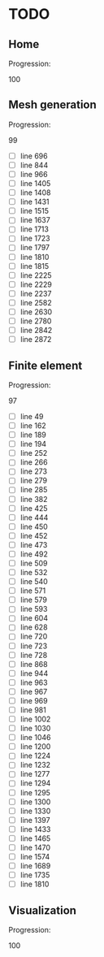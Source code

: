 <!--- THIS FILE IS AUTOMATICALY GENERATED --->
<!--- DO NOT EDIT --->

# TODO

## Home

Progression:
<div class="progress progress-100plus">
	<div class="progress-bar" style="width:100%">
	</div>
	<span class="progress-label">100</span>
</div>


## Mesh generation

Progression:
<div class="progress progress-80plus">
	<div class="progress-bar" style="width:99%">
	</div>
	<span class="progress-label">99</span>
</div>

- [ ] line 696
- [ ] line 844
- [ ] line 966
- [ ] line 1405
- [ ] line 1408
- [ ] line 1431
- [ ] line 1515
- [ ] line 1637
- [ ] line 1713
- [ ] line 1723
- [ ] line 1797
- [ ] line 1810
- [ ] line 1815
- [ ] line 2225
- [ ] line 2229
- [ ] line 2237
- [ ] line 2582
- [ ] line 2630
- [ ] line 2780
- [ ] line 2842
- [ ] line 2872

## Finite element

Progression:
<div class="progress progress-80plus">
	<div class="progress-bar" style="width:97%">
	</div>
	<span class="progress-label">97</span>
</div>

- [ ] line 49
- [ ] line 162
- [ ] line 189
- [ ] line 194
- [ ] line 252
- [ ] line 266
- [ ] line 273
- [ ] line 279
- [ ] line 285
- [ ] line 382
- [ ] line 425
- [ ] line 444
- [ ] line 450
- [ ] line 452
- [ ] line 473
- [ ] line 492
- [ ] line 509
- [ ] line 532
- [ ] line 540
- [ ] line 571
- [ ] line 579
- [ ] line 593
- [ ] line 604
- [ ] line 628
- [ ] line 720
- [ ] line 723
- [ ] line 728
- [ ] line 868
- [ ] line 944
- [ ] line 963
- [ ] line 967
- [ ] line 969
- [ ] line 981
- [ ] line 1002
- [ ] line 1030
- [ ] line 1046
- [ ] line 1200
- [ ] line 1224
- [ ] line 1232
- [ ] line 1277
- [ ] line 1294
- [ ] line 1295
- [ ] line 1300
- [ ] line 1330
- [ ] line 1397
- [ ] line 1433
- [ ] line 1465
- [ ] line 1470
- [ ] line 1574
- [ ] line 1689
- [ ] line 1735
- [ ] line 1810

## Visualization

Progression:
<div class="progress progress-100plus">
	<div class="progress-bar" style="width:100%">
	</div>
	<span class="progress-label">100</span>
</div>


